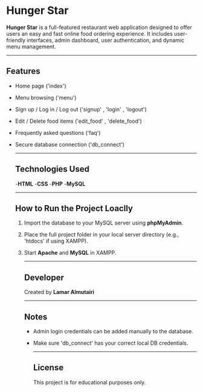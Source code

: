 # Hunger Star
**Hunger Star** is a full-featured restaurant web application designed to offer users an easy and fast online food ordering experience.
It includes user-friendly interfaces, admin dashboard, user authentication, and dynamic menu management.

---

## Features

- Home page ('index')
- Menu browsing ('menu')
- Sign up / Log in / Log out ('signup' , 'login' , 'logout')
- Edit / Delete food items ('edit_food' , 'delete_food')
- Frequently asked questions ('faq')
- Secure database connection ('db_connect')

  ---

  ## Technologies Used

  -**HTML**
  -**CSS**
  -**PHP**
  -**MySQL**

  ---

  ## How to Run the Project Loaclly

  1. Import the database to your MySQL server using **phpMyAdmin**.
  2. Place the full project folder in your local server directory (e.g., 'htdocs' if using XAMPP).
  3. Start **Apache** and **MySQL** in XAMPP.

     ---

     ## Developer
     Created by **Lamar Almutairi**

     ---

     ## Notes

     - Admin login credentials can be added manually to the database.
     - Make sure 'db_connect' has your correct local DB credentials.
    
       ---

       ## License

       This project is for educational purposes only.
